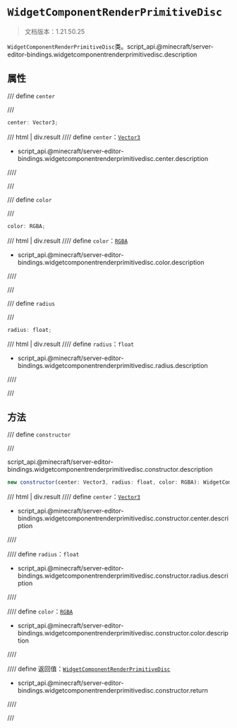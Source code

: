 # `WidgetComponentRenderPrimitiveDisc`

> 文档版本：1.21.50.25

`WidgetComponentRenderPrimitiveDisc`类。script_api.@minecraft/server-editor-bindings.widgetcomponentrenderprimitivedisc.description

## 属性

/// define
`center`


///

```js
center: Vector3;
```

/// html | div.result
//// define
`center`：[`Vector3`](../../server/beta/vector3.md)

- script_api.@minecraft/server-editor-bindings.widgetcomponentrenderprimitivedisc.center.description


////

///


/// define
`color`


///

```js
color: RGBA;
```

/// html | div.result
//// define
`color`：[`RGBA`](../../server/beta/rgba.md)

- script_api.@minecraft/server-editor-bindings.widgetcomponentrenderprimitivedisc.color.description


////

///


/// define
`radius`


///

```js
radius: float;
```

/// html | div.result
//// define
`radius`：`float`

- script_api.@minecraft/server-editor-bindings.widgetcomponentrenderprimitivedisc.radius.description


////

///


## 方法

/// define
`constructor`


///

script_api.@minecraft/server-editor-bindings.widgetcomponentrenderprimitivedisc.constructor.description

```js
new constructor(center: Vector3, radius: float, color: RGBA): WidgetComponentRenderPrimitiveDisc
```

/// html | div.result
//// define
`center`：[`Vector3`](../../server/beta/vector3.md)

- script_api.@minecraft/server-editor-bindings.widgetcomponentrenderprimitivedisc.constructor.center.description


////

//// define
`radius`：`float`

- script_api.@minecraft/server-editor-bindings.widgetcomponentrenderprimitivedisc.constructor.radius.description


////

//// define
`color`：[`RGBA`](../../server/beta/rgba.md)

- script_api.@minecraft/server-editor-bindings.widgetcomponentrenderprimitivedisc.constructor.color.description


////

//// define
返回值：[`WidgetComponentRenderPrimitiveDisc`](./widgetcomponentrenderprimitivedisc.md)

- script_api.@minecraft/server-editor-bindings.widgetcomponentrenderprimitivedisc.constructor.return


////

///

